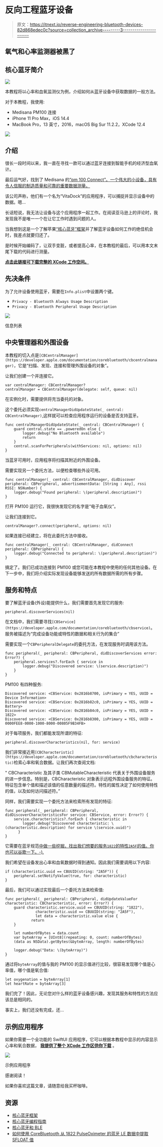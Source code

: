 # 反向工程蓝牙设备

> 原文：<https://itnext.io/reverse-engineering-bluetooth-devices-82d868edec0c?source=collection_archive---------3----------------------->

## 氧气和心率监测器被黑了

## 核心蓝牙简介

![](img/0cbee3d9953264fbfbd2e8eebb4869b7.png)

本教程将以心率和血氧监测仪为例，介绍如何从蓝牙设备中获取数据的一般方法。

对于本教程，我使用:

*   Medisana PM100 连接
*   iPhone 11 Pro Max，iOS 14.4
*   MacBook Pro，13 英寸，2016，macOS Big Sur 11.2.2，XCode 12.4

![](img/090fa3a86a8003707eaed83ef67c9614.png)

## 介绍

很长一段时间以来，我一直在寻找一款可以通过蓝牙连接到智能手机的经济型血氧计。

最后运气好，找到了 Medisana 的[“pm 100 Connect”。一个伟大的小设备，具有令人信服的制造质量和可靠的重要数据测量。](https://www.medisana.com/en/Health-control/Pulsoximeter/PM-100-connect-Pulse-oximeter.html?force_sid=bpi0b7tpenm3flllv90g1452r5)

该公司声称，他们有一个名为“VitaDock”的应用程序，可以捕捉并显示设备中的数据。嗯…

长话短说，我无法让设备与这个应用程序一起工作。在阅读亚马逊上的评论时，我发现我不是唯一一个在让它工作时遇到问题的人。

当我想到这是一个了解苹果[“核心蓝牙”框架](https://developer.apple.com/documentation/corebluetoothhttps://developer.apple.com/documentation/corebluetooth)并了解蓝牙设备如何工作的绝佳机会时，我差点就要归还了。

是时候开始编码了，让双手变脏，或者提高心率，在本教程的最后，可以用本文末尾下载的代码进行测量。

[**点击此链接可下载完整的 XCode 工作空间。**](https://www.buymeacoffee.com/twissmueller/e/25969)

## 先决条件

为了允许设备使用蓝牙，需要在`Info.plist`中设置两个键。

*   `Privacy - Bluetooth Always Usage Description`
*   `Privacy - Bluetooth Peripheral Usage Description`

![](img/c104efc324e775bcfffa8aea5ae42699.png)

信息列表

## 中央管理器和外围设备

本教程的切入点是`[CBCentralManager](https://developer.apple.com/documentation/corebluetooth/cbcentralmanager)`，它是“扫描、发现、连接和管理外围设备的对象”。

让我们创建一个并连接它。

```
var centralManager: CBCentralManager?
centralManager = CBCentralManager(delegate: self, queue: nil)
```

在实例化时，需要提供将充当委托的对象。

这个委托必须实现`centralManagerDidUpdateState(_ central: CBCentralManager)`,这样就可以检查应用程序运行的设备是否支持蓝牙。

```
func centralManagerDidUpdateState(_ central: CBCentralManager) {
    guard central.state == .poweredOn else {
        logger.debug("No Bluetooth available")
        return
    }
    central.scanForPeripherals(withServices: nil, options: nil)
}
```

当蓝牙可用时，应用程序将扫描其附近的外围设备。

需要实现另一个委托方法，以便检查哪些外设可用。

```
func centralManager(_ central: CBCentralManager, didDiscover peripheral: CBPeripheral, advertisementData: [String : Any], rssi RSSI: NSNumber) {
    logger.debug("Found peripheral: \(peripheral.description)")
}
```

打开 PM100 运行它，我很快发现它的名字是“电子血氧仪”。

让我们连接到它。

```
centralManager?.connect(peripheral, options: nil)
```

如果连接已经建立，将在此委托方法中接收。

```
func centralManager(_ central: CBCentralManager, didConnect peripheral: CBPeripheral) {
    logger.debug("Connected to peripheral: \(peripheral.description)")
}
```

搞定了。我们已成功连接到 PM100 或您可能在本教程中使用的任何其他设备。在下一步中，我们将介绍实际发现设备能够发送的所有数据所需的所有步骤。

## 服务和特点

要了解蓝牙设备(外设)能提供什么，我们需要首先发现它的服务:

```
peripheral.discoverServices(nil)
```

在文档中，我们需要寻找`[CBService](https://developer.apple.com/documentation/corebluetooth/cbservice)`。服务被描述为“完成设备功能或特性的数据和相关行为的集合”

需要实现一个`CBPeripheralDelegate`的委托方法，在发现服务时调用该方法。

```
func peripheral(_ peripheral: CBPeripheral, didDiscoverServices error: Error?) {
    peripheral.services?.forEach { service in
        logger.debug("Discovered service: \(service.description)")        
    }
}
```

PM100 有四种服务:

```
Discovered service: <CBService: 0x2816b8700, isPrimary = YES, UUID = Device Information>
Discovered service: <CBService: 0x2816b82c0, isPrimary = YES, UUID = Battery>
Discovered service: <CBService: 0x2816b84c0, isPrimary = YES, UUID = 1822>
Discovered service: <CBService: 0x2816b8300, isPrimary = YES, UUID = 0000FEE8-0000-1000-8000-00805F9B34FB>
```

对于每项服务，我们都能发现所谓的特征:

```
peripheral.discoverCharacteristics(nil, for: service)
```

我们非常接近用`[CBCharacteristic](https://developer.apple.com/documentation/corebluetooth/cbcharacteristic)`检索心率和氧合数据。让我们再次查阅文档:

" CBCharacteristic 及其子类 CBMutableCharacteristic 代表关于外围设备服务的进一步信息。特别是，CBCharacteristic 对象表示远程外围设备服务的特征。特征包含单个值和描述该值的任意数量的描述符。特性的属性决定了如何使用特性的值，以及如何访问描述符。”

同样，我们需要实现一个委托方法来检索所有发现的特征:

```
func peripheral(_ peripheral: CBPeripheral, didDiscoverCharacteristicsFor service: CBService, error: Error?) {
    service.characteristics?.forEach { characteristic in
        logger.debug("Discovered characteristic: \(characteristic.description) for service \(service.uuid)")
      }
}
```

它需要在蓝牙规范[中做一些挖掘，找出我们想要的服务`1822`的特性`2A5F`的值。你也可以谷歌一下。-).](https://www.bluetooth.com)

我们希望在设备发出心率和血氧数据时得到通知。因此我们需要调用以下内容:

```
if (characteristic.uuid == CBUUID(string: "2A5F")) {
    peripheral.setNotifyValue(true, for: characteristic)
}
```

最后，我们可以通过实现最后一个委托方法来检索值:

```
func peripheral(_ peripheral: CBPeripheral, didUpdateValueFor characteristic: CBCharacteristic, error: Error?) { 
    guard characteristic.service.uuid == CBUUID(string: "1822"),
              characteristic.uuid == CBUUID(string: "2A5F"),
              let data = characteristic.value else {
            return
    }

    let numberOfBytes = data.count
    var byteArray = [UInt8](repeating: 0, count: numberOfBytes)
    (data as NSData).getBytes(&byteArray, length: numberOfBytes)

    logger.debug("Data: \(byteArray)")
}
```

通过将`byteArray`的值与我的 PM100 的显示值进行比较，很容易发现哪个值是心率值，哪个值是氧合值:

```
let oxygenation = byteArray[1]
let heartRate = byteArray[3]
```

我们完了！因此，无论您对什么样的蓝牙设备感兴趣，发现其服务和特性的方法应该总是相同的。

事实上，我们还没有完成，还…

## 示例应用程序

如果你需要一个全功能的 SwiftUI 应用程序，它可以根据本教程中显示的内容显示心率和氧合数据， [**我提供了整个 XCode 工作区供你下载**](https://www.buymeacoffee.com/twissmueller/e/25969) 。

![](img/fe67677041b052fa0855c28002df9f8b.png)

示例应用程序

感谢阅读！

如果你喜欢这篇文章，请随意给我买杯咖啡。

## 资源

*   [核心蓝牙框架](https://developer.apple.com/documentation/corebluetooth)
*   [核心蓝牙编程指南](https://developer.apple.com/library/archive/documentation/NetworkingInternetWeb/Conceptual/CoreBluetooth_concepts/AboutCoreBluetooth/Introduction.html#//apple_ref/doc/uid/TP40013257-CH1-SW1)
*   [核心蓝牙和 BLE](https://gist.github.com/brayden-morris-303/09a738ed9c83a7d14c82)
*   [如何使用 CoreBluetooth 从 1822 PulseOximeter 的蓝牙 LE 数据中提取 SFLOAT 值](https://stackoverflow.com/q/51249335/1065468)